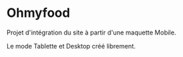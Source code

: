 # Ohmyfood

Projet d'intégration du site à partir d'une maquette Mobile.

Le mode Tablette et Desktop créé librement.
